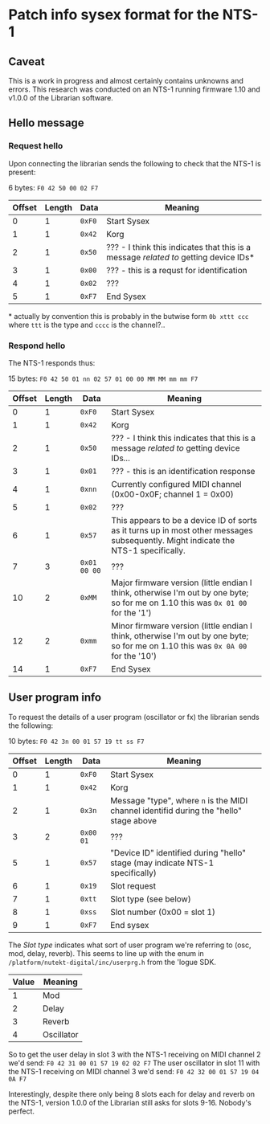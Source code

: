 # Patch info sysex format for the NTS-1
## Caveat
This is a work in progress and almost certainly contains unknowns and errors. This research was conducted on an NTS-1 running firmware 1.10 and v1.0.0 of the Librarian software.

## Hello message

### Request hello
Upon connecting the librarian sends the following to check that the NTS-1 is present: 

6 bytes: `F0 42 50 00 02 F7`

| Offset | Length | Data     | Meaning
| ------ | ------ | -------- | -------
| 0      | 1      | `0xF0`   | Start Sysex
| 1      | 1      | `0x42`   | Korg
| 2      | 1      | `0x50`   | ??? - I think this indicates that this is a message _related to_ getting device IDs*
| 3      | 1      | `0x00`   | ??? - this is a requst for identification
| 4      | 1      | `0x02`   | ???
| 5      | 1      | `0xF7`   | End Sysex

\* actually by convention this is probably in the butwise form `0b xttt ccc` where `ttt` is the type and `cccc` is the channel?..

### Respond hello
The NTS-1 responds thus:

15 bytes: `F0 42 50 01 nn 02 57 01 00 00 MM MM mm mm F7`

| Offset | Length | Data     | Meaning
| ------ | ------ | -------- | -------
| 0      | 1      | `0xF0`   | Start Sysex
| 1      | 1      | `0x42`   | Korg
| 2      | 1      | `0x50`   | ??? - I think this indicates that this is a message _related to_ getting device IDs...
| 3      | 1      | `0x01`   | ??? - this is an identification response
| 4      | 1      | `0xnn`   | Currently configured MIDI channel (0x00-0x0F; channel 1 = 0x00)
| 5      | 1      | `0x02`   | ???
| 6      | 1      | `0x57`   | This appears to be a device ID of sorts as it turns up in most other messages subsequently. Might indicate the NTS-1 specifically.
| 7      | 3      | `0x01 00 00` | ???
| 10     | 2      | `0xMM`   | Major firmware version (little endian I think, otherwise I'm out by one byte; so for me on 1.10 this was `0x 01 00` for the '1')
| 12     | 2      | `0xmm`   | Minor firmware version (little endian I think, otherwise I'm out by one byte; so for me on 1.10 this was `0x 0A 00` for the '10')
| 14     | 1      | `0xF7`   | End Sysex

## User program info
To request the details of a user program (oscillator or fx) the librarian sends the following:

10 bytes: `F0 42 3n 00 01 57 19 tt ss F7`

| Offset | Length | Data   | Meaning
| ------ | ------ | ------ | -------
| 0      | 1      | `0xF0`   | Start Sysex
| 1      | 1      | `0x42`   | Korg
| 2      | 1      | `0x3n`   | Message "type", where `n` is the MIDI channel identifid during the "hello" stage above
| 3      | 2      | `0x00 01` | ???
| 5      | 1      | `0x57`   | "Device ID" identified during "hello" stage (may indicate NTS-1 specifically)
| 6      | 1      | `0x19`   | Slot request
| 7      | 1      | `0xtt`   | Slot type (see below)
| 8      | 1      | `0xss`   | Slot number (0x00 = slot 1)
| 9      | 1      | `0xF7`   | End sysex

The _Slot type_ indicates what sort of user program we're referring to (osc, mod, delay, reverb). This seems to line up with the enum in `/platform/nutekt-digital/inc/userprg.h` from the 'logue SDK.

| Value | Meaning
| ----- | -------
| 1     | Mod
| 2     | Delay
| 3     | Reverb
| 4     | Oscillator

So to get the user delay in slot 3 with the NTS-1 receiving on MIDI channel 2 we'd send: `F0 42 31 00 01 57 19 02 02 F7`
The user oscillator in slot 11 with the NTS-1 receiving on MIDI channel 3 we'd send: `F0 42 32 00 01 57 19 04 0A F7`

Interestingly, despite there only being 8 slots each for delay and reverb on the NTS-1, version 1.0.0 of the Librarian still asks for slots 9-16. Nobody's perfect.